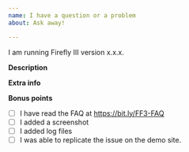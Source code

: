 ```yaml
---
name: I have a question or a problem
about: Ask away!

---
```


I am running Firefly III version x.x.x.

**Description**
<!-- (if relevant of course) -->

**Extra info**
<!-- Please add extra info here, such as OS, browser, and the output from the `/debug`-page of your Firefly III installation (click the version at the bottom). --> 

**Bonus points**

<!-- Complete the following checklist for bonus points -->

- [ ] I have read the FAQ at https://bit.ly/FF3-FAQ
- [ ] I added a screenshot
- [ ] I added log files <!-- (see https://bit.ly/FF3-get-debug-info) -->
- [ ] I was able to replicate the issue on the demo site.
<!-- - [ ] I donated money (this is a joke :wink:)-->
